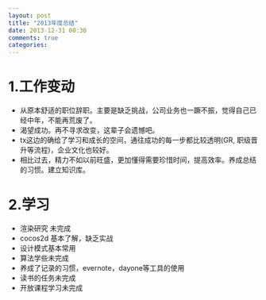 ```yaml
---
layout: post
title: "2013年度总结"
date: 2013-12-31 00:30
comments: true
categories: 
---
```



# 1.工作变动
- 从原本舒适的职位辞职。主要是缺乏挑战，公司业务也一蹶不振，觉得自己已经中年，不能再荒废了。
- 渴望成功。再不寻求改变，这辈子会遗憾吧。
- tx这边的确给了学习和成长的空间，通往成功的每一步都比较透明(GR, 职级晋升等流程)，企业文化也较好。
- 相比过去，精力不如以前旺盛，更加懂得需要珍惜时间，提高效率。养成总结的习惯。建立知识库。

# 2.学习
- 渲染研究 未完成
- cocos2d 基本了解，缺乏实战
- 设计模式基本常用
- 算法学些未完成
- 养成了记录的习惯，evernote，dayone等工具的使用
- 读书的任务未完成
- 开放课程学习未完成

